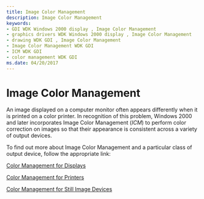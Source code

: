 ```yaml
---
title: Image Color Management
description: Image Color Management
keywords:
- GDI WDK Windows 2000 display , Image Color Management
- graphics drivers WDK Windows 2000 display , Image Color Management
- drawing WDK GDI , Image Color Management
- Image Color Management WDK GDI
- ICM WDK GDI
- color management WDK GDI
ms.date: 04/20/2017
---
```


# Image Color Management

An image displayed on a computer monitor often appears differently when it is printed on a color printer. In recognition of this problem, Windows 2000 and later incorporates Image Color Management (*ICM*) to perform color correction on images so that their appearance is consistent across a variety of output devices.

To find out more about Image Color Management and a particular class of output device, follow the appropriate link:

[Color Management for Displays](color-management-for-displays.md)

[Color Management for Printers](../print/color-management-for-printers.md)

[Color Management for Still Image Devices](images/color-management-for-still-image-devices.md)

